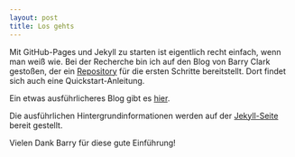 ```yaml
---
layout: post
title: Los gehts
---
```


Mit GitHub-Pages und Jekyll zu starten ist eigentlich recht einfach, wenn man weiß wie. Bei der Recherche bin ich auf den Blog von Barry Clark gestoßen, der ein [Repository](https://github.com/barryclark/jekyll-now) für die ersten Schritte bereitstellt. Dort findet sich auch eine Quickstart-Anleitung.

Ein etwas ausführlicheres Blog gibt es [hier](https://www.smashingmagazine.com/2014/08/build-blog-jekyll-github-pages/).

Die ausführlichen Hintergrundinformationen werden auf der [Jekyll-Seite](http://jekyllrb.com/) bereit gestellt.

Vielen Dank Barry für diese gute Einführung!
